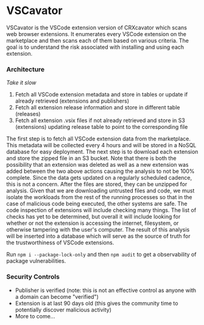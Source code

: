 # VSCavator

VSCavator is the VSCode extension version of CRXcavator which scans web browser extensions. It enumerates every VSCode extension on the marketplace and then scans each of them based on various criteria. The goal is to understand the risk associated with installing and using each extension.

### Architecture

*Take it slow*
1) Fetch all VSCode extension metadata and store in tables or update if already retrieved (extensions and publishers)
2) Fetch all extension release information and store in different table (releases)
3) Fetch all extension .vsix files if not already retrieved and store in S3 (extensions) updating release table to point to the corresponding file


The first step is to fetch all VSCode extension data from the marketplace. This metadata will be collected every 4 hours and will be stored in a NoSQL database for easy deployment. The next step is to download each extension and store the zipped file in an S3 bucket. Note that there is both the possibility that an extension was deleted as well as a new extension was added between the two above actions causing the analysis to not be 100% complete. Since the data gets updated on a regularly scheduled cadence, this is not a concern. After the files are stored, they can be unzipped for analysis. Given that we are downloading untrusted files and code, we must isolate the workloads from the rest of the running processes so that in the case of malicious code being executed, the other systems are safe. The code inspection of extensions will include checking many things. The list of checks has yet to be determined, but overall it will include looking for whether or not the extension is accessing the internet, filesystem, or otherwise tampering with the user's computer. The result of this analysis will be inserted into a database which will serve as the source of truth for the trustworthiness of VSCode extensions.

Run `npm i --package-lock-only` and then `npm audit` to get a observability of package vulnerabilities.

### Security Controls

- Publisher is verified (note: this is not an effective control as anyone with a domain can become "verified")
- Extension is at last 90 days old (this gives the community time to potentially discover malicious activity)
- More to come...

